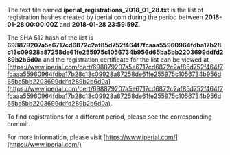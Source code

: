 The text file named **iperial_registrations_2018_01_28.txt** is the list of registration hashes created by iperial.com during the period between **2018-01-28 00:00:00Z** and **2018-01-28 23:59:59Z**.

The SHA 512 hash of the list is **698879207a5e6717cd6872c2af85d752f464f7fcaaa55960964fdba17b28c13c09928a87258de61fe255975c1056734b956d65ba5bb2203699ddfd289b2b6d0a** and the registration certificate for the list can be viewed at [https://www.iperial.com/cert/698879207a5e6717cd6872c2af85d752f464f7fcaaa55960964fdba17b28c13c09928a87258de61fe255975c1056734b956d65ba5bb2203699ddfd289b2b6d0a](https://www.iperial.com/cert/698879207a5e6717cd6872c2af85d752f464f7fcaaa55960964fdba17b28c13c09928a87258de61fe255975c1056734b956d65ba5bb2203699ddfd289b2b6d0a).

To find registrations for a different period, please see the corresponding commit.

For more information, please visit [https://www.iperial.com/](https://www.iperial.com/)
